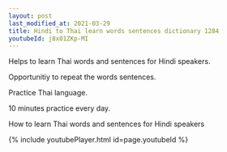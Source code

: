 ```yaml
---
layout: post
last_modified_at: 2021-03-29
title: Hindi to Thai learn words sentences dictionary 1284 
youtubeId: j8x01ZKp-MI
---
```

 
 
Helps to learn Thai words and sentences for Hindi speakers.

Opportunitiy to repeat the words sentences. 

Practice Thai language. 
 
10 minutes practice every day. 
 
How to learn Thai words and sentences for Hindi speakers 
 
{% include youtubePlayer.html id=page.youtubeId %}
 
